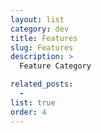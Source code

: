 ```yaml
---
layout: list
category: dev
title: Features
slug: Features
description: >
  Feature Category

related_posts:
  -
list: true
order: 4
---
```


